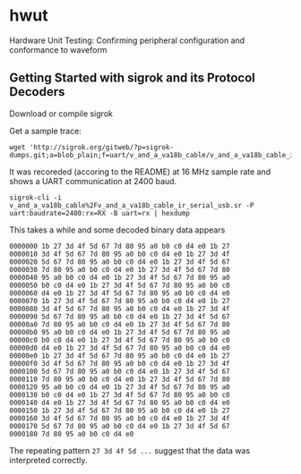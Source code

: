 # hwut
Hardware Unit Testing: Confirming peripheral configuration and conformance to waveform


## Getting Started with sigrok and its Protocol Decoders

Download or compile sigrok

Get a sample trace:

	wget 'http://sigrok.org/gitweb/?p=sigrok-dumps.git;a=blob_plain;f=uart/v_and_a_va18b_cable/v_and_a_va18b_cable_ir_serial_usb.sr;hb=HEAD'
	
It was recoreded (accoring to the README) at 16 MHz sample rate and shows a UART communication at 2400 baud.

	sigrok-cli -i v_and_a_va18b_cable%2Fv_and_a_va18b_cable_ir_serial_usb.sr -P uart:baudrate=2400:rx=RX -B uart=rx | hexdump

This takes a while and some decoded binary data appears

	0000000 1b 27 3d 4f 5d 67 7d 80 95 a0 b0 c0 d4 e0 1b 27
	0000010 3d 4f 5d 67 7d 80 95 a0 b0 c0 d4 e0 1b 27 3d 4f
	0000020 5d 67 7d 80 95 a0 b0 c0 d4 e0 1b 27 3d 4f 5d 67
	0000030 7d 80 95 a0 b0 c0 d4 e0 1b 27 3d 4f 5d 67 7d 80
	0000040 95 a0 b0 c0 d4 e0 1b 27 3d 4f 5d 67 7d 80 95 a0
	0000050 b0 c0 d4 e0 1b 27 3d 4f 5d 67 7d 80 95 a0 b0 c0
	0000060 d4 e0 1b 27 3d 4f 5d 67 7d 80 95 a0 b0 c0 d4 e0
	0000070 1b 27 3d 4f 5d 67 7d 80 95 a0 b0 c0 d4 e0 1b 27
	0000080 3d 4f 5d 67 7d 80 95 a0 b0 c0 d4 e0 1b 27 3d 4f
	0000090 5d 67 7d 80 95 a0 b0 c0 d4 e0 1b 27 3d 4f 5d 67
	00000a0 7d 80 95 a0 b0 c0 d4 e0 1b 27 3d 4f 5d 67 7d 80
	00000b0 95 a0 b0 c0 d4 e0 1b 27 3d 4f 5d 67 7d 80 95 a0
	00000c0 b0 c0 d4 e0 1b 27 3d 4f 5d 67 7d 80 95 a0 b0 c0
	00000d0 d4 e0 1b 27 3d 4f 5d 67 7d 80 95 a0 b0 c0 d4 e0
	00000e0 1b 27 3d 4f 5d 67 7d 80 95 a0 b0 c0 d4 e0 1b 27
	00000f0 3d 4f 5d 67 7d 80 95 a0 b0 c0 d4 e0 1b 27 3d 4f
	0000100 5d 67 7d 80 95 a0 b0 c0 d4 e0 1b 27 3d 4f 5d 67
	0000110 7d 80 95 a0 b0 c0 d4 e0 1b 27 3d 4f 5d 67 7d 80
	0000120 95 a0 b0 c0 d4 e0 1b 27 3d 4f 5d 67 7d 80 95 a0
	0000130 b0 c0 d4 e0 1b 27 3d 4f 5d 67 7d 80 95 a0 b0 c0
	0000140 d4 e0 1b 27 3d 4f 5d 67 7d 80 95 a0 b0 c0 d4 e0
	0000150 1b 27 3d 4f 5d 67 7d 80 95 a0 b0 c0 d4 e0 1b 27
	0000160 3d 4f 5d 67 7d 80 95 a0 b0 c0 d4 e0 1b 27 3d 4f
	0000170 5d 67 7d 80 95 a0 b0 c0 d4 e0 1b 27 3d 4f 5d 67
	0000180 7d 80 95 a0 b0 c0 d4 e0

The repeating pattern `27 3d 4f 5d ...` suggest that the data was interpreted correctly.
